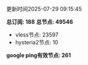 更新时间2025-07-29 09:15:45

**总订阅: 188**
**总节点: 49546**
- vless节点: 23597
- hysteria2节点: 10

**google ping有效节点: 261**
